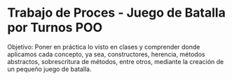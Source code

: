 # Trabajo de Proces - Juego de Batalla por Turnos POO

Objetivo:
Poner en práctica lo visto en clases y comprender donde aplicamos cada concepto, ya sea, constructores, herencia, métodos abstractos, sobrescritura de métodos, entre otros, mediante la creación de un pequeño juego de batalla.
